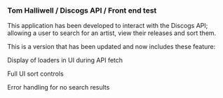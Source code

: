 ### Tom Halliwell / Discogs API / Front end test

This application has been developed to interact with the Discogs API; allowing a user to search for an artist, view their releases and sort them.

This is a version that has been updated and now includes these feature:

Display of loaders in UI during API fetch

Full UI sort controls

Error handling for no search results
